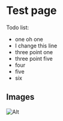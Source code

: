 # Test page

Todo list:

* one oh one
* I change this line
* three point one
* three point five
* four
* five
* six

## Images
![Alt](https://new-world-wobe.page4.com/alttaste_c1000_800.jpg)
